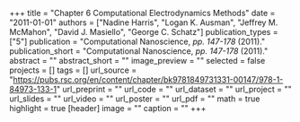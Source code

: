 +++
title = "Chapter 6 Computational Electrodynamics Methods"
date = "2011-01-01"
authors = ["Nadine Harris", "Logan K. Ausman", "Jeffrey M. McMahon", "David J. Masiello", "George C. Schatz"]
publication_types = ["5"]
publication = "Computational Nanoscience, _pp. 147-178_ (2011)."
publication_short = "Computational Nanoscience, _pp. 147-178_ (2011)."
abstract = ""
abstract_short = ""
image_preview = ""
selected = false
projects = []
tags = []
url_source = "https://pubs.rsc.org/en/content/chapter/bk9781849731331-00147/978-1-84973-133-1"
url_preprint = ""
url_code = ""
url_dataset = ""
url_project = ""
url_slides = ""
url_video = ""
url_poster = ""
url_pdf = ""
math = true
highlight = true
[header]
image = ""
caption = ""
+++
